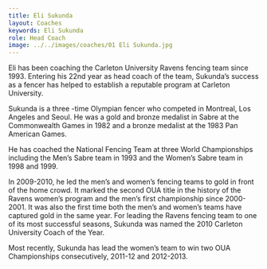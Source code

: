 ```yaml
---
title: Eli Sukunda
layout: Coaches
keywords: Eli Sukunda
role: Head Coach
image: ../../images/coaches/01 Eli Sukunda.jpg
---
```


Eli has been coaching the Carleton University Ravens fencing team since 1993. Entering his 22nd year as head coach of the team, Sukunda’s success as a fencer has helped to establish a reputable program at Carleton University.

Sukunda is a three -time Olympian fencer who competed in Montreal, Los Angeles and Seoul. He was a gold and bronze medalist in Sabre at the Commonwealth Games in 1982 and a bronze medalist at the 1983 Pan American Games.

He has coached the National Fencing Team at three World Championships including the Men’s Sabre team in 1993 and the Women’s Sabre team in 1998 and 1999.

In 2009-2010, he led the men’s and women’s fencing teams to gold in front of the home crowd. It marked the second OUA title in the history of the Ravens women’s program and the men’s first championship since 2000-2001. It was also the first time both the men’s and women’s teams have captured gold in the same year. For leading the Ravens fencing team to one of its most successful seasons, Sukunda was named the 2010 Carleton University Coach of the Year.

Most recently, Sukunda has lead the women’s team to win two OUA Championships consecutively, 2011-12 and 2012-2013.
